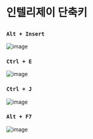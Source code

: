 # 인텔리제이 단축키

## 

### `Alt + Insert`
![image](https://github.com/djdjdddd/TIL/assets/126077503/8674a8a6-d0e7-4902-a27a-abfd1481cba9)


### `Ctrl + E`
![image](https://github.com/djdjdddd/TIL/assets/126077503/34ee7a5d-3d38-4c05-8570-691cf3421705)


### `Ctrl + J`
![image](https://github.com/djdjdddd/TIL/assets/126077503/2142d7bf-5152-414e-9c8c-43d0f0e4a6e2)


### `Alt + F7`
![image](https://github.com/djdjdddd/TIL/assets/126077503/8011debc-b514-4a0b-8bac-b4c7be280f62)
